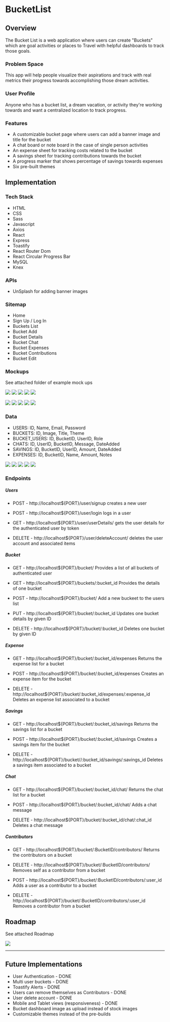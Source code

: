 # BucketList

## Overview

The Bucket List is a web application where users can create "Buckets" which are goal activities or places to Travel with helpful dashboards to track those goals.

### Problem Space

This app will help people visualize their aspirations and track with real metrics their progress towards accomplishing those dream activities.

### User Profile

Anyone who has a bucket list, a dream vacation, or activity they're working towards and want a centralized location to track progress.

### Features

- A customizable bucket page where users can add a banner image and title for the bucket
- A chat board or note board in the case of single person activities
- An expense sheet for tracking costs related to the bucket
- A savings sheet for tracking contributions towards the bucket
- A progress marker that shows percentage of savings towards expenses
- Six pre-built themes

## Implementation

### Tech Stack

- HTML
- CSS
- Sass
- Javascript
- Axios
- React
- Express
- Toastify
- React Router Dom
- React Circular Progress Bar
- MySQL
- Knex

### APIs

- UnSplash for adding banner images

### Sitemap

- Home
- Sign Up / Log In
- Buckets List
- Bucket Add
- Bucket Details
- Bucket Chat
- Bucket Expenses
- Bucket Contributions
- Bucket Edit

### Mockups

See attached folder of example mock ups

![](ProposalAssets/Mockups/DesktopMockups/DesktopBucketDetails.jpg)
![](ProposalAssets/Mockups/DesktopMockups/DesktopExpenses.jpg)
![](ProposalAssets/Mockups/DesktopMockups/DesktopSavings.jpg)
![](ProposalAssets/Mockups/DesktopMockups/DesktopChat.jpg)
![](ProposalAssets/Mockups/DesktopMockups/DesktopEdit.jpg)

![](ProposalAssets/Mockups/MobileMockups/MobileBucketDetails.jpg)
![](ProposalAssets/Mockups/MobileMockups/MobileExpenses.jpg)
![](ProposalAssets/Mockups/MobileMockups/MobileSavings.jpg)
![](ProposalAssets/Mockups/MobileMockups/MobileChat.jpg)
![](ProposalAssets/Mockups/MobileMockups/MobileEdit.jpg)

### Data

- USERS: ID, Name, Email, Password
- BUCKETS: ID, Image, Title, Theme
- BUCKET_USERS: ID, BucketID, UserID, Role
- CHATS: ID, UserID, BucketID, Message, DateAdded
- SAVINGS: ID, BucketID, UserID, Amount, DateAdded
- EXPENSES: ID, BucketID, Name, Amount, Notes

![](ProposalAssets/DB/user_data.png)
![](ProposalAssets/DB/buckets_data.png)
![](ProposalAssets/DB/expenses_data.png)
![](ProposalAssets/DB/savings_data.png)
![](ProposalAssets/DB/chats_data.png)

### Endpoints

##### Users

- POST - http://localhost${PORT}/user/signup creates a new user

- POST - http://localhost${PORT}/user/login logs in a user

- GET - http://localhost${PORT}/user/userDetails/ gets the user details for the authenticated user by token

- DELETE - http://localhost${PORT}/user/deleteAccount/ deletes the user account and associated items

##### Bucket

- GET - http://localhost${PORT}/bucket/ Provides a list of all buckets of authenticated user

- GET - http://localhost${PORT}/buckets/:bucket_id Provides the details of one bucket

- POST - http://localhost${PORT}/bucket/ Add a new buckeet to the users list

- PUT - http://localhost${PORT}/bucket/:bucket_id Updates one bucket details by given ID

- DELETE - http://localhost${PORT}/bucket/:bucket_id Deletes one bucket by given ID

##### Expense

- GET - http://localhost${PORT}/bucket/:bucket_id/expenses Returns the expense list for a bucket

- POST - http://localhost${PORT}/bucket/:bucket_id/expenses Creates an expense item for the bucket

- DELETE - http://localhost${PORT}/bucket/:bucket_id/expenses/:expense_id Deletes an expense list associated to a bucket

##### Savings

- GET - http://localhost${PORT}/bucket/:bucket_id/savings Returns the savings list for a bucket

- POST - http://localhost${PORT}/bucket/:bucket_id/savings Creates a savings item for the bucket

- DELETE - http://localhost${PORT}/bucket//:bucket_id/savings/:savings_id Deletes a savings item associated to a bucket

##### Chat

- GET - http://localhost${PORT}/bucket/:bucket_id/chat/ Returns the chat list for a bucket

- POST - http://localhost${PORT}/bucket/:bucket_id/chat/ Adds a chat message

- DELETE - http://localhost${PORT}/bucket/:bucket_id/chat/:chat_id Deletes a chat message

##### Contributors

- GET - http://localhost${PORT}/bucket/:BucketID/contributors/ Returns the contributors on a bucket

- DELETE - http://localhost${PORT}/bucket/:BucketID/contributors/ Removes self as a contributor from a bucket

- POST - http://localhost${PORT}/bucket/:BucketID/contributors/:user_id Adds a user as a contributor to a bucket

- DELETE - http://localhost${PORT}/bucket/:BucketID/contributors/:user_id Removes a contributor from a bucket

## Roadmap

See attached Roadmap

![](ProposalAssets/Roadmap/Roadmap.jpg)

---

## Future Implementations

- User Authentication - DONE
- Multi user buckets - DONE
- Toastify Alerts - DONE
- Users can remove themselves as Contributors - DONE
- User delete account - DONE
- Mobile and Tablet views (responsiveness) - DONE
- Bucket dashboard image as upload instead of stock images
- Customizable themes instead of the pre-builds
